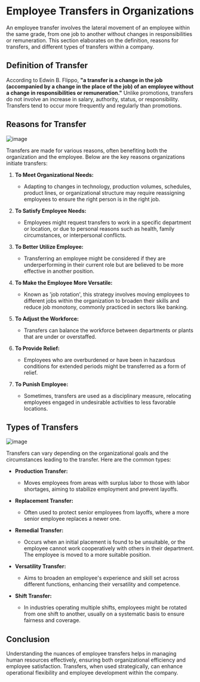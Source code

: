 # Employee Transfers in Organizations

An employee transfer involves the lateral movement of an employee within the same grade, from one job to another without changes in responsibilities or remuneration. This section elaborates on the definition, reasons for transfers, and different types of transfers within a company.

## Definition of Transfer

According to Edwin B. Flippo, **"a transfer is a change in the job (accompanied by a change in the place of the job) of an employee without a change in responsibilities or remuneration."** Unlike promotions, transfers do not involve an increase in salary, authority, status, or responsibility. Transfers tend to occur more frequently and regularly than promotions.

## Reasons for Transfer

![image](https://github.com/Collegehive/Aims_notes/assets/159722383/1eb622ea-da8a-4b6b-8429-f6b78c9c5697)

Transfers are made for various reasons, often benefiting both the organization and the employee. Below are the key reasons organizations initiate transfers:

1. **To Meet Organizational Needs:**
   - Adapting to changes in technology, production volumes, schedules, product lines, or organizational structure may require reassigning employees to ensure the right person is in the right job.

2. **To Satisfy Employee Needs:**
   - Employees might request transfers to work in a specific department or location, or due to personal reasons such as health, family circumstances, or interpersonal conflicts.

3. **To Better Utilize Employee:**
   - Transferring an employee might be considered if they are underperforming in their current role but are believed to be more effective in another position.

4. **To Make the Employee More Versatile:**
   - Known as 'job rotation', this strategy involves moving employees to different jobs within the organization to broaden their skills and reduce job monotony, commonly practiced in sectors like banking.

5. **To Adjust the Workforce:**
   - Transfers can balance the workforce between departments or plants that are under or overstaffed.

6. **To Provide Relief:**
   - Employees who are overburdened or have been in hazardous conditions for extended periods might be transferred as a form of relief.

7. **To Punish Employee:**
   - Sometimes, transfers are used as a disciplinary measure, relocating employees engaged in undesirable activities to less favorable locations.

## Types of Transfers

![image](https://github.com/Collegehive/Aims_notes/assets/159722383/64df6dcc-ba00-4fdf-a254-9785af7c49d9)

Transfers can vary depending on the organizational goals and the circumstances leading to the transfer. Here are the common types:

- **Production Transfer:**
  - Moves employees from areas with surplus labor to those with labor shortages, aiming to stabilize employment and prevent layoffs.

- **Replacement Transfer:**
  - Often used to protect senior employees from layoffs, where a more senior employee replaces a newer one.

- **Remedial Transfer:**
  - Occurs when an initial placement is found to be unsuitable, or the employee cannot work cooperatively with others in their department. The employee is moved to a more suitable position.

- **Versatility Transfer:**
  - Aims to broaden an employee's experience and skill set across different functions, enhancing their versatility and competence.

- **Shift Transfer:**
  - In industries operating multiple shifts, employees might be rotated from one shift to another, usually on a systematic basis to ensure fairness and coverage.

## Conclusion

Understanding the nuances of employee transfers helps in managing human resources effectively, ensuring both organizational efficiency and employee satisfaction. Transfers, when used strategically, can enhance operational flexibility and employee development within the company.
